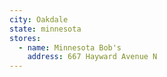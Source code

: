 ```yaml
---
city: Oakdale
state: minnesota
stores:
  - name: Minnesota Bob's
    address: 667 Hayward Avenue N
---
```

